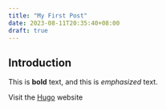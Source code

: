 ```yaml
---
title: "My First Post"
date: 2023-08-11T20:35:40+08:00
draft: true
---
```


## Introduction

This is **bold** text, and this is *emphasized* text.

Visit the [Hugo](https://gohugo.io) website

